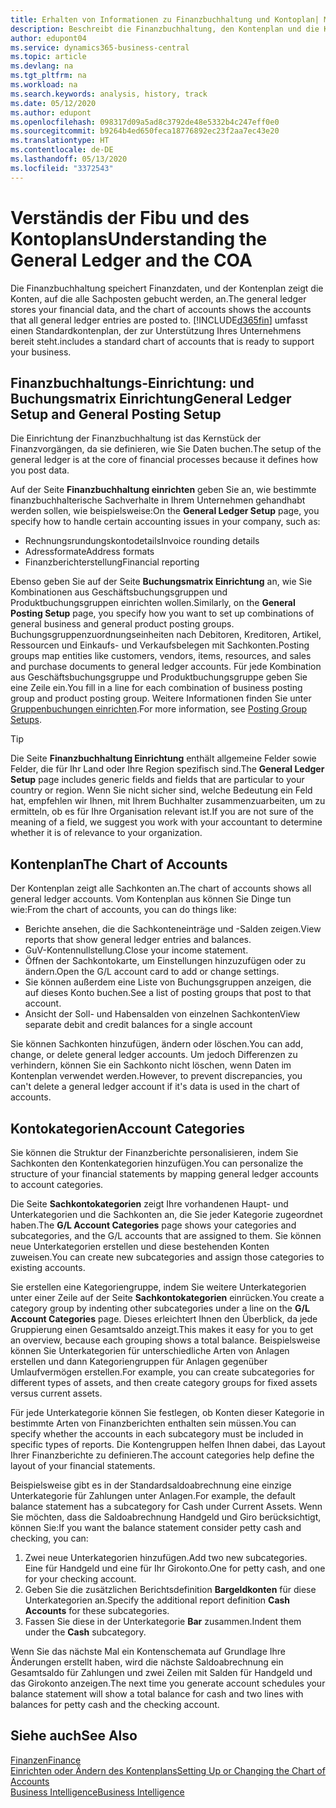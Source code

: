 ```yaml
---
title: Erhalten von Informationen zu Finanzbuchhaltung und Kontoplan| Microsoft Docs
description: Beschreibt die Finanzbuchhaltung, den Kontenplan und die Kontokategorien.
author: edupont04
ms.service: dynamics365-business-central
ms.topic: article
ms.devlang: na
ms.tgt_pltfrm: na
ms.workload: na
ms.search.keywords: analysis, history, track
ms.date: 05/12/2020
ms.author: edupont
ms.openlocfilehash: 098317d09a5ad8c3792de48e5332b4c247eff0e0
ms.sourcegitcommit: b9264b4ed650feca18776892ec23f2aa7ec43e20
ms.translationtype: HT
ms.contentlocale: de-DE
ms.lasthandoff: 05/13/2020
ms.locfileid: "3372543"
---
```

# <a name="understanding-the-general-ledger-and-the-coa"></a><span data-ttu-id="e6d0d-103">Verständis der Fibu und des Kontoplans</span><span class="sxs-lookup"><span data-stu-id="e6d0d-103">Understanding the General Ledger and the COA</span></span>

<span data-ttu-id="e6d0d-104">Die Finanzbuchhaltung speichert Finanzdaten, und der Kontenplan zeigt die Konten, auf die alle Sachposten gebucht werden, an.</span><span class="sxs-lookup"><span data-stu-id="e6d0d-104">The general ledger stores your financial data, and the chart of accounts shows the accounts that all general ledger entries are posted to.</span></span> [!INCLUDE[d365fin](includes/d365fin_md.md)] <span data-ttu-id="e6d0d-105">umfasst einen Standardkontenplan, der zur Unterstützung Ihres Unternehmens bereit steht.</span><span class="sxs-lookup"><span data-stu-id="e6d0d-105">includes a standard chart of accounts that is ready to support your business.</span></span>

## <a name="general-ledger-setup-and-general-posting-setup"></a><span data-ttu-id="e6d0d-106">Finanzbuchhaltungs-Einrichtung: und Buchungsmatrix Einrichtung</span><span class="sxs-lookup"><span data-stu-id="e6d0d-106">General Ledger Setup and General Posting Setup</span></span>

<span data-ttu-id="e6d0d-107">Die Einrichtung der Finanzbuchhaltung ist das Kernstück der Finanzvorgängen, da sie definieren, wie Sie Daten buchen.</span><span class="sxs-lookup"><span data-stu-id="e6d0d-107">The setup of the general ledger is at the core of financial processes because it defines how you post data.</span></span>  

<span data-ttu-id="e6d0d-108">Auf der Seite **Finanzbuchhaltung einrichten** geben Sie an, wie bestimmte finanzbuchhalterische Sachverhalte in Ihrem Unternehmen gehandhabt werden sollen, wie beispielsweise:</span><span class="sxs-lookup"><span data-stu-id="e6d0d-108">On the **General Ledger Setup** page, you specify how to handle certain accounting issues in your company, such as:</span></span>  

* <span data-ttu-id="e6d0d-109">Rechnungsrundungskontodetails</span><span class="sxs-lookup"><span data-stu-id="e6d0d-109">Invoice rounding details</span></span>  
* <span data-ttu-id="e6d0d-110">Adressformate</span><span class="sxs-lookup"><span data-stu-id="e6d0d-110">Address formats</span></span>  
* <span data-ttu-id="e6d0d-111">Finanzberichterstellung</span><span class="sxs-lookup"><span data-stu-id="e6d0d-111">Financial reporting</span></span>  

<span data-ttu-id="e6d0d-112">Ebenso geben Sie auf der Seite **Buchungsmatrix Einrichtung** an, wie Sie Kombinationen aus Geschäftsbuchungsgruppen und Produktbuchungsgruppen einrichten wollen.</span><span class="sxs-lookup"><span data-stu-id="e6d0d-112">Similarly, on the **General Posting Setup** page, you specify how you want to set up combinations of general business and general product posting groups.</span></span> <span data-ttu-id="e6d0d-113">Buchungsgruppenzuordnungseinheiten nach Debitoren, Kreditoren, Artikel, Ressourcen und Einkaufs- und Verkaufsbelegen mit Sachkonten.</span><span class="sxs-lookup"><span data-stu-id="e6d0d-113">Posting groups map entities like customers, vendors, items, resources, and sales and purchase documents to general ledger accounts.</span></span> <span data-ttu-id="e6d0d-114">Für jede Kombination aus Geschäftsbuchungsgruppe und Produktbuchungsgruppe geben Sie eine Zeile ein.</span><span class="sxs-lookup"><span data-stu-id="e6d0d-114">You fill in a line for each combination of business posting group and product posting group.</span></span> <span data-ttu-id="e6d0d-115">Weitere Informationen finden Sie unter [Gruppenbuchungen einrichten](finance-posting-groups.md).</span><span class="sxs-lookup"><span data-stu-id="e6d0d-115">For more information, see [Posting Group Setups](finance-posting-groups.md).</span></span>  

> [!TIP]
> <span data-ttu-id="e6d0d-116">Die Seite **Finanzbuchhaltung Einrichtung** enthält allgemeine Felder sowie Felder, die für Ihr Land oder Ihre Region spezifisch sind.</span><span class="sxs-lookup"><span data-stu-id="e6d0d-116">The **General Ledger Setup** page includes generic fields and fields that are particular to your country or region.</span></span> <span data-ttu-id="e6d0d-117">Wenn Sie nicht sicher sind, welche Bedeutung ein Feld hat, empfehlen wir Ihnen, mit Ihrem Buchhalter zusammenzuarbeiten, um zu ermitteln, ob es für Ihre Organisation relevant ist.</span><span class="sxs-lookup"><span data-stu-id="e6d0d-117">If you are not sure of the meaning of a field, we suggest you work with your accountant to determine whether it is of relevance to your organization.</span></span>  

## <a name="the-chart-of-accounts"></a><span data-ttu-id="e6d0d-118">Kontenplan</span><span class="sxs-lookup"><span data-stu-id="e6d0d-118">The Chart of Accounts</span></span>

<span data-ttu-id="e6d0d-119">Der Kontenplan zeigt alle Sachkonten an.</span><span class="sxs-lookup"><span data-stu-id="e6d0d-119">The chart of accounts shows all general ledger accounts.</span></span> <span data-ttu-id="e6d0d-120">Vom Kontenplan aus können Sie Dinge tun wie:</span><span class="sxs-lookup"><span data-stu-id="e6d0d-120">From the chart of accounts, you can do things like:</span></span>  

* <span data-ttu-id="e6d0d-121">Berichte ansehen, die die Sachkonteneinträge und -Salden zeigen.</span><span class="sxs-lookup"><span data-stu-id="e6d0d-121">View reports that show general ledger entries and balances.</span></span>  
* <span data-ttu-id="e6d0d-122">GuV-Kontennullstellung.</span><span class="sxs-lookup"><span data-stu-id="e6d0d-122">Close your income statement.</span></span>  
* <span data-ttu-id="e6d0d-123">Öffnen der Sachkontokarte, um Einstellungen hinzuzufügen oder zu ändern.</span><span class="sxs-lookup"><span data-stu-id="e6d0d-123">Open the G/L account card to add or change settings.</span></span>  
* <span data-ttu-id="e6d0d-124">Sie können außerdem eine Liste von Buchungsgruppen anzeigen, die auf dieses Konto buchen.</span><span class="sxs-lookup"><span data-stu-id="e6d0d-124">See a list of posting groups that post to that account.</span></span>
* <span data-ttu-id="e6d0d-125">Ansicht der Soll- und Habensalden von einzelnen Sachkonten</span><span class="sxs-lookup"><span data-stu-id="e6d0d-125">View separate debit and credit balances for a single account</span></span>  

<span data-ttu-id="e6d0d-126">Sie können Sachkonten hinzufügen, ändern oder löschen.</span><span class="sxs-lookup"><span data-stu-id="e6d0d-126">You can add, change, or delete general ledger accounts.</span></span> <span data-ttu-id="e6d0d-127">Um jedoch Differenzen zu verhindern, können Sie ein Sachkonto nicht löschen, wenn Daten im Kontenplan verwendet werden.</span><span class="sxs-lookup"><span data-stu-id="e6d0d-127">However, to prevent discrepancies, you can't delete a general ledger account if it's data is used in the chart of accounts.</span></span>  

## <a name="account-categories"></a><span data-ttu-id="e6d0d-128">Kontokategorien</span><span class="sxs-lookup"><span data-stu-id="e6d0d-128">Account Categories</span></span>

<span data-ttu-id="e6d0d-129">Sie können die Struktur der Finanzberichte personalisieren, indem Sie Sachkonten den Kontenkategorien hinzufügen.</span><span class="sxs-lookup"><span data-stu-id="e6d0d-129">You can personalize the structure of your financial statements by mapping general ledger accounts to account categories.</span></span>  

<span data-ttu-id="e6d0d-130">Die Seite **Sachkontokategorien** zeigt Ihre vorhandenen Haupt- und Unterkategorien und die Sachkonten an, die Sie jeder Kategorie zugeordnet haben.</span><span class="sxs-lookup"><span data-stu-id="e6d0d-130">The **G/L Account Categories** page shows your categories and subcategories, and the G/L accounts that are assigned to them.</span></span> <span data-ttu-id="e6d0d-131">Sie können neue Unterkategorien erstellen und diese bestehenden Konten zuweisen.</span><span class="sxs-lookup"><span data-stu-id="e6d0d-131">You can create new subcategories and assign those categories to existing accounts.</span></span>  

<span data-ttu-id="e6d0d-132">Sie erstellen eine Kategoriengruppe, indem Sie weitere Unterkategorien unter einer Zeile auf der Seite **Sachkontokategorien** einrücken.</span><span class="sxs-lookup"><span data-stu-id="e6d0d-132">You create a category group by indenting other subcategories under a line on the **G/L Account Categories** page.</span></span> <span data-ttu-id="e6d0d-133">Dieses erleichtert Ihnen den Überblick, da jede Gruppierung einen Gesamtsaldo anzeigt.</span><span class="sxs-lookup"><span data-stu-id="e6d0d-133">This makes it easy for you to get an overview, because each grouping shows a total balance.</span></span> <span data-ttu-id="e6d0d-134">Beispielsweise können Sie Unterkategorien für unterschiedliche Arten von Anlagen erstellen und dann Kategoriengruppen für Anlagen gegenüber Umlaufvermögen erstellen.</span><span class="sxs-lookup"><span data-stu-id="e6d0d-134">For example, you can create subcategories for different types of assets, and then create category groups for fixed assets versus current assets.</span></span>  

<span data-ttu-id="e6d0d-135">Für jede Unterkategorie können Sie festlegen, ob Konten dieser Kategorie in bestimmte Arten von Finanzberichten enthalten sein müssen.</span><span class="sxs-lookup"><span data-stu-id="e6d0d-135">You can specify whether the accounts in each subcategory must be included in specific types of reports.</span></span> <span data-ttu-id="e6d0d-136">Die Kontengruppen helfen Ihnen dabei, das Layout Ihrer Finanzberichte zu definieren.</span><span class="sxs-lookup"><span data-stu-id="e6d0d-136">The account categories help define the layout of your financial statements.</span></span>  

<span data-ttu-id="e6d0d-137">Beispielsweise gibt es in der Standardsaldoabrechnung eine einzige Unterkategorie für Zahlungen unter Anlagen.</span><span class="sxs-lookup"><span data-stu-id="e6d0d-137">For example, the default balance statement has a subcategory for Cash under Current Assets.</span></span> <span data-ttu-id="e6d0d-138">Wenn Sie möchten, dass die Saldoabrechnung Handgeld und Giro berücksichtigt, können Sie:</span><span class="sxs-lookup"><span data-stu-id="e6d0d-138">If you want the balance statement consider petty cash and checking, you can:</span></span>  

1. <span data-ttu-id="e6d0d-139">Zwei neue Unterkategorien hinzufügen.</span><span class="sxs-lookup"><span data-stu-id="e6d0d-139">Add two new subcategories.</span></span> <span data-ttu-id="e6d0d-140">Eine für Handgeld und eine für Ihr Girokonto.</span><span class="sxs-lookup"><span data-stu-id="e6d0d-140">One for petty cash, and one for your checking account.</span></span>  
2. <span data-ttu-id="e6d0d-141">Geben Sie die zusätzlichen Berichtsdefinition **Bargeldkonten** für diese Unterkategorien an.</span><span class="sxs-lookup"><span data-stu-id="e6d0d-141">Specify the additional report definition **Cash Accounts** for these subcategories.</span></span>  
3. <span data-ttu-id="e6d0d-142">Fassen Sie diese in der Unterkategorie **Bar** zusammen.</span><span class="sxs-lookup"><span data-stu-id="e6d0d-142">Indent them under the **Cash** subcategory.</span></span>  

<span data-ttu-id="e6d0d-143">Wenn Sie das nächste Mal ein Kontenschemata auf Grundlage Ihre Änderungen erstellt haben, wird die nächste Saldoabrechnung ein Gesamtsaldo für Zahlungen und zwei Zeilen mit Salden für Handgeld und das Girokonto anzeigen.</span><span class="sxs-lookup"><span data-stu-id="e6d0d-143">The next time you generate account schedules your balance statement will show a total balance for cash and two lines with balances for petty cash and the checking account.</span></span>  

## <a name="see-also"></a><span data-ttu-id="e6d0d-144">Siehe auch</span><span class="sxs-lookup"><span data-stu-id="e6d0d-144">See Also</span></span>

[<span data-ttu-id="e6d0d-145">Finanzen</span><span class="sxs-lookup"><span data-stu-id="e6d0d-145">Finance</span></span>](finance.md)  
[<span data-ttu-id="e6d0d-146">Einrichten oder Ändern des Kontenplans</span><span class="sxs-lookup"><span data-stu-id="e6d0d-146">Setting Up or Changing the Chart of Accounts</span></span>](finance-setup-chart-accounts.md)  
[<span data-ttu-id="e6d0d-147">Business Intelligence</span><span class="sxs-lookup"><span data-stu-id="e6d0d-147">Business Intelligence</span></span>](bi.md)  
